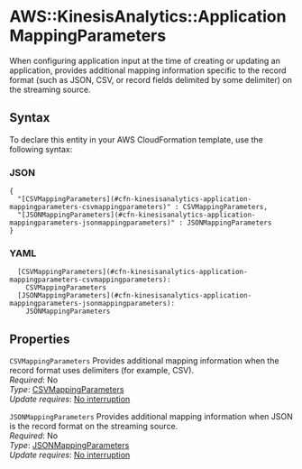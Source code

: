 # AWS::KinesisAnalytics::Application MappingParameters<a name="aws-properties-kinesisanalytics-application-mappingparameters"></a>

When configuring application input at the time of creating or updating an application, provides additional mapping information specific to the record format \(such as JSON, CSV, or record fields delimited by some delimiter\) on the streaming source\.

## Syntax<a name="aws-properties-kinesisanalytics-application-mappingparameters-syntax"></a>

To declare this entity in your AWS CloudFormation template, use the following syntax:

### JSON<a name="aws-properties-kinesisanalytics-application-mappingparameters-syntax.json"></a>

```
{
  "[CSVMappingParameters](#cfn-kinesisanalytics-application-mappingparameters-csvmappingparameters)" : CSVMappingParameters,
  "[JSONMappingParameters](#cfn-kinesisanalytics-application-mappingparameters-jsonmappingparameters)" : JSONMappingParameters
}
```

### YAML<a name="aws-properties-kinesisanalytics-application-mappingparameters-syntax.yaml"></a>

```
  [CSVMappingParameters](#cfn-kinesisanalytics-application-mappingparameters-csvmappingparameters):
    CSVMappingParameters
  [JSONMappingParameters](#cfn-kinesisanalytics-application-mappingparameters-jsonmappingparameters):
    JSONMappingParameters
```

## Properties<a name="aws-properties-kinesisanalytics-application-mappingparameters-properties"></a>

`CSVMappingParameters` <a name="cfn-kinesisanalytics-application-mappingparameters-csvmappingparameters"></a>
Provides additional mapping information when the record format uses delimiters \(for example, CSV\)\.  
_Required_: No  
_Type_: [CSVMappingParameters](aws-properties-kinesisanalytics-application-csvmappingparameters.md)  
_Update requires_: [No interruption](https://docs.aws.amazon.com/AWSCloudFormation/latest/UserGuide/using-cfn-updating-stacks-update-behaviors.html#update-no-interrupt)

`JSONMappingParameters` <a name="cfn-kinesisanalytics-application-mappingparameters-jsonmappingparameters"></a>
Provides additional mapping information when JSON is the record format on the streaming source\.  
_Required_: No  
_Type_: [JSONMappingParameters](aws-properties-kinesisanalytics-application-jsonmappingparameters.md)  
_Update requires_: [No interruption](https://docs.aws.amazon.com/AWSCloudFormation/latest/UserGuide/using-cfn-updating-stacks-update-behaviors.html#update-no-interrupt)
